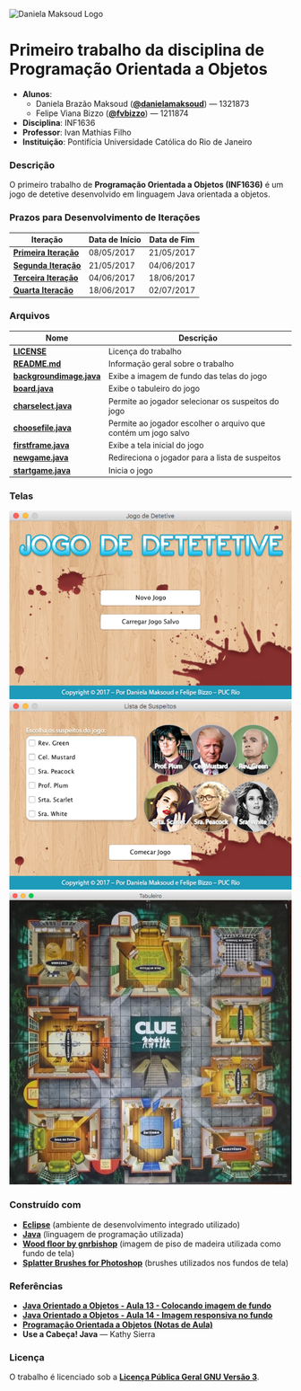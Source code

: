 ![Daniela Maksoud Logo](http://sempregatas.com.br/imagens/Logo.png)

# Primeiro trabalho da disciplina de Programação Orientada a Objetos #
- **Alunos**: 
  * Daniela Brazão Maksoud (**[@danielamaksoud](https://github.com/danielamaksoud)**) — 1321873
  * Felipe Viana Bizzo (**[@fvbizzo](https://github.com/fvbizzo)**) — 1211874 
- **Disciplina**: INF1636
- **Professor**: Ivan Mathias Filho
- **Instituição**: Pontifícia Universidade Católica do Rio de Janeiro

### Descrição ###
O primeiro trabalho de **Programação Orientada a Objetos (INF1636)** é um jogo de detetive desenvolvido em linguagem Java orientada a objetos.

### Prazos para Desenvolvimento de Iterações ###

Iteração | Data de Início | Data de Fim
------------ | ------------- | -------------
**[Primeira Iteração](https://github.com/danielamaksoud/INF1636-T1/blob/master/Documenta%C3%A7%C3%A3o/Itera%C3%A7%C3%B5es/Iteracao1.jpg)** | 08/05/2017 | 21/05/2017
**[Segunda Iteração](https://github.com/danielamaksoud/INF1636-T1/blob/master/Documenta%C3%A7%C3%A3o/Itera%C3%A7%C3%B5es/Iteracao2.md)** | 21/05/2017 | 04/06/2017
**[Terceira Iteração](https://github.com/danielamaksoud/INF1636-T1/blob/master/Documenta%C3%A7%C3%A3o/Itera%C3%A7%C3%B5es/Iteracao3.md)** | 04/06/2017 | 18/06/2017
**[Quarta Iteração](https://github.com/danielamaksoud/INF1636-T1/blob/master/Documenta%C3%A7%C3%A3o/Itera%C3%A7%C3%B5es/Iteracao4.md)** | 18/06/2017 | 02/07/2017

### Arquivos ###

Nome | Descrição
------------ | -------------
**[LICENSE](https://github.com/danielamaksoud/INF1636-T1/blob/master/Documenta%C3%A7%C3%A3o/LICENSE)** | Licença do trabalho
**[README.md](https://github.com/danielamaksoud/INF1636-T1/blob/master/README.md)** | Informação geral sobre o trabalho
**[backgroundimage.java](https://github.com/danielamaksoud/INF1636-T1/blob/master/1211874/src/backgroundimage.java)** | Exibe a imagem de fundo das telas do jogo
**[board.java](https://github.com/danielamaksoud/INF1636-T1/blob/master/1211874/src/board.java)** | Exibe o tabuleiro do jogo
**[charselect.java](https://github.com/danielamaksoud/INF1636-T1/blob/master/1211874/src/charselect.java)** | Permite ao jogador selecionar os suspeitos do jogo
**[choosefile.java](https://github.com/danielamaksoud/INF1636-T1/blob/master/1211874/src/choosefile.java)** | Permite ao jogador escolher o arquivo que contém um jogo salvo
**[firstframe.java](https://github.com/danielamaksoud/INF1636-T1/blob/master/1211874/src/firstframe.java)** | Exibe a tela inicial do jogo
**[newgame.java](https://github.com/danielamaksoud/INF1636-T1/blob/master/1211874/src/newgame.java)** | Redireciona o jogador para a lista de suspeitos
**[startgame.java](https://github.com/danielamaksoud/INF1636-T1/blob/master/1211874/src/startgame.java)** | Inicia o jogo
 
### Telas ###
![Tela 1](https://github.com/danielamaksoud/INF1636-T1/blob/master/Telas/Tela1.png?raw=true)
![Tela 2](https://github.com/danielamaksoud/INF1636-T1/blob/master/Telas/Tela2.png?raw=true)
![Tela 3](https://github.com/danielamaksoud/INF1636-T1/blob/master/Telas/Tela3.png?raw=true)

### Construído com ###
- **[Eclipse](https://www.eclipse.org/downloads/)** (ambiente de desenvolvimento integrado utilizado)
- **[Java](https://www.java.com/pt_BR/)** (linguagem de programação utilizada)
- **[Wood floor by gnrbishop](http://gnrbishop.deviantart.com/art/Wood-floor-86913934)** (imagem de piso de madeira utilizada como fundo de tela)
- **[Splatter Brushes for Photoshop](http://qbrushes.net/splatterism/)** (brushes utilizados nos fundos de tela)

### Referências ###
- **[Java Orientado a Objetos - Aula 13 - Colocando imagem de fundo](https://www.youtube.com/watch?v=6ExqClNp6hQ)**
- **[Java Orientado a Objetos - Aula 14 - Imagem responsiva no fundo](https://www.youtube.com/watch?v=qZ4CwM_JOso)**
- **[Programação Orientada a Objetos (Notas de Aula)](http://www.inf.puc-rio.br/~ivan/INF1337/INF1636.html/)**
- **Use a Cabeça! Java** — Kathy Sierra

### Licença ###
O trabalho é licenciado sob a **[Licença Pública Geral GNU Versão 3](http://www.gnu.org/licenses/gpl-3.0.html)**.

